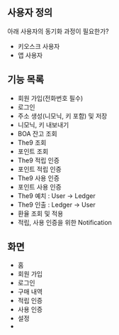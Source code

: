 

## 사용자 정의
아래 사용자의 동기화 과정이 필요한가?
* 키오스크 사용자
* 앱 사용자

## 기능 목록
* 회원 가입(전화번호 필수)
* 로그인
* 주소 생성(니모닉, 키 포함) 및 저장
* 니모닉, 키 내보내기
* BOA 잔고 조회
* The9 조회
* 포인트 조회
* The9 적립 인증
* 포인트 적립 인증
* The9 사용 인증
* 포인트 사용 인증
* The9 예치 : User -> Ledger
* The9 인출 : Ledger -> User
* 환율 조회 및 적용
* 적립, 사용 인증을 위한 Notification

## 화면
- 홈
- 회원 가입
- 로그인
- 구매 내역
- 적립 인증
- 사용 인증
- 설정
- 